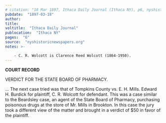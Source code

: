 ```yaml
---
# citation: "18 Mar 1897, Ithaca Daily Journal (Ithaca NY), p6, nyshistoricnewspapers.org"
pubdate:  "1897-03-18"
author: 
title: 
voltitle:  "Ithaca Daily Journal"
publocation:  "Ithaca NY"
pages:  "6"
source:  "nyshistoricnewspapers.org"
notes: >-

    - C. R. Wolcott is Clarence Reed Wolcott (1864-1950).
---
```

**COURT RECORD**

VERDICT FOR THE STATE BOARD OF PHARMACY.

...
The next case tried was that of Tompkins County vs. E. H. Mills. Edward H. Burdick for plaintiff, C. R. Wolcott for defendant. This was a case similar to the Beardsley case, an agent of the State Board of Pharmacy, purchasing poisonous drugs at the store of Mr. Mills in Brookton. In this case the jury took a different view of the matter and brought in a verdict of $50 in favor of the plaintiff.
